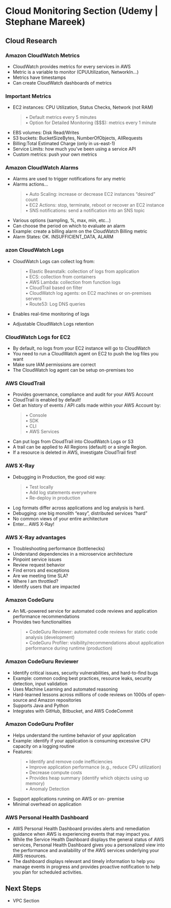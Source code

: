 # Cloud Monitoring Section (Udemy | Stephane Mareek)

## Cloud Research

### Amazon CloudWatch Metrics

- CloudWatch provides metrics for every services in AWS
- Metric is a variable to monitor (CPUUtilization, NetworkIn…)
- Metrics have timestamps
- Can create CloudWatch dashboards of metrics

### Important Metrics

- EC2 instances: CPU Utilization, Status Checks, Network (not RAM)
  > • Default metrics every 5 minutes
  > <br>• Option for Detailed Monitoring ($$$): metrics every 1 minute
- EBS volumes: Disk Read/Writes
- S3 buckets: BucketSizeBytes, NumberOfObjects, AllRequests
- Billing:Total Estimated Charge (only in us-east-1)
- Service Limits: how much you’ve been using a service API
- Custom metrics: push your own metrics

### Amazon CloudWatch Alarms

- Alarms are used to trigger notifications for any metric
- Alarms actions…
  > • Auto Scaling: increase or decrease EC2 instances “desired” count
  > <br>• EC2 Actions: stop, terminate, reboot or recover an EC2 instance
  > <br>• SNS notifications: send a notification into an SNS topic
- Various options (sampling, %, max, min, etc…)
- Can choose the period on which to evaluate an alarm
- Example: create a billing alarm on the CloudWatch Billing metric
- Alarm States: OK. INSUFFICIENT_DATA, ALARM

### azon CloudWatch Logs

- CloudWatch Logs can collect log from:

  > • Elastic Beanstalk: collection of logs from application
  > <br>• ECS: collection from containers
  > <br>• AWS Lambda: collection from function logs
  > <br>• CloudTrail based on filter
  > <br>• CloudWatch log agents: on EC2 machines or on-premises servers
  > <br>• Route53: Log DNS queries

- Enables real-time monitoring of logs
- Adjustable CloudWatch Logs retention

### CloudWatch Logs for EC2

- By default, no logs from your EC2
  instance will go to CloudWatch
- You need to run a CloudWatch
  agent on EC2 to push the log files
  you want
- Make sure IAM permissions are
  correct
- The CloudWatch log agent can be
  setup on-premises too

### AWS CloudTrail

- Provides governance, compliance and audit for your AWS Account
- CloudTrail is enabled by default!
- Get an history of events / API calls made within your AWS Account by:
  > • Console
  > <br>• SDK
  > <br>• CLI
  > <br>• AWS Services
- Can put logs from CloudTrail into CloudWatch Logs or S3
- A trail can be applied to All Regions (default) or a single Region.
- If a resource is deleted in AWS, investigate CloudTrail first!

### AWS X-Ray

- Debugging in Production, the good old way:
  > • Test locally
  > <br>• Add log statements everywhere
  > <br>• Re-deploy in production
- Log formats differ across applications and log analysis is hard.
- Debugging: one big monolith “easy”, distributed services “hard”
- No common views of your entire architecture
- Enter… AWS X-Ray!

### AWS X-Ray advantages

- Troubleshooting performance (bottlenecks)
- Understand dependencies in a microservice architecture
- Pinpoint service issues
- Review request behavior
- Find errors and exceptions
- Are we meeting time SLA?
- Where I am throttled?
- Identify users that are impacted

### Amazon CodeGuru

- An ML-powered service for automated code reviews and application performance recommendations
- Provides two functionalities
  > • CodeGuru Reviewer: automated code reviews for static code analysis (development)
  > <br>• CodeGuru Profiler: visibility/recommendations about application performance during
  > runtime (production)

### Amazon CodeGuru Reviewer

- Identify critical issues, security
  vulnerabilities, and hard-to-find bugs
- Example: common coding best practices,
  resource leaks, security detection, input
  validation
- Uses Machine Learning and automated
  reasoning
- Hard-learned lessons across millions of
  code reviews on 1000s of open-source
  and Amazon repositories
- Supports Java and Python
- Integrates with GitHub, Bitbucket, and
  AWS CodeCommit

### Amazon CodeGuru Profiler

- Helps understand the runtime behavior of your
  application
- Example: identify if your application is consuming
  excessive CPU capacity on a logging routine
- Features:
  > • Identify and remove code inefficiencies
  > <br>• Improve application performance (e.g., reduce CPU
  > utilization)
  > <br>• Decrease compute costs
  > <br>• Provides heap summary (identify which objects using
  > up memory)
  > <br>• Anomaly Detection
- Support applications running on AWS or on- premise
- Minimal overhead on application

### AWS Personal Health Dashboard

- AWS Personal Health Dashboard provides alerts and remediation
  guidance when AWS is experiencing events that may impact you.
- While the Service Health Dashboard displays the general status of
  AWS services, Personal Health Dashboard gives you a personalized
  view into the performance and availability of the AWS services
  underlying your AWS resources.
- The dashboard displays relevant and timely information to help you
  manage events in progress and provides proactive notification to
  help you plan for scheduled activities.

## Next Steps

- VPC Section
